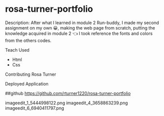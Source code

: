 # rosa-turner-portfolio

Description:
After what I learned in module 2 Run-buddy, I made my second assignment on my own 😀, making the web page from scratch, putting the knowledge acquired in module 2 👈
I took reference the fonts and colors from the others codes.

Teach Used
* Html
* Css

Contributing
Rosa Turner


Deployed Application

##github
https://github.com/rturner1220/rosa-turner-portfolio

imageedit_1_5444998122.png
imageedit_4_3658863239.png
imageedit_6_6940411797.png
